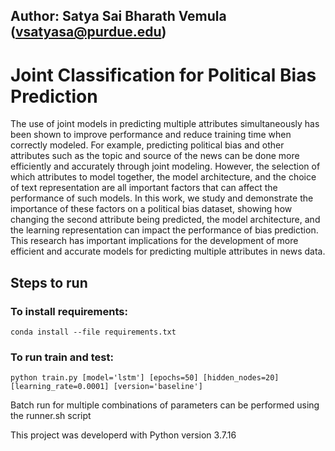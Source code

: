 ## Author: Satya Sai Bharath Vemula (vsatyasa@purdue.edu)

# Joint Classification for Political Bias Prediction
The use of joint models in predicting multiple attributes simultaneously has been shown to improve performance and reduce training time when correctly modeled. For example, predicting political bias and other attributes such as the topic and source of the news can be done more efficiently and accurately through joint modeling. However, the selection of which attributes to model together, the model architecture, and the choice of text representation are all important factors that can affect the performance of such models. In this work, we study and demonstrate the importance of these factors on a political bias dataset, showing how changing the second attribute being predicted, the model architecture, and the learning representation can impact the performance of bias prediction. This research has important implications for the development of more efficient and accurate models for predicting multiple attributes in news data.

## Steps to run
### To install requirements:
```
conda install --file requirements.txt 
```
### To run train and test:
```
python train.py [model='lstm'] [epochs=50] [hidden_nodes=20] [learning_rate=0.0001] [version='baseline']
```
Batch run for multiple combinations of parameters can be performed using the runner.sh script

This project was developerd with Python version 3.7.16
